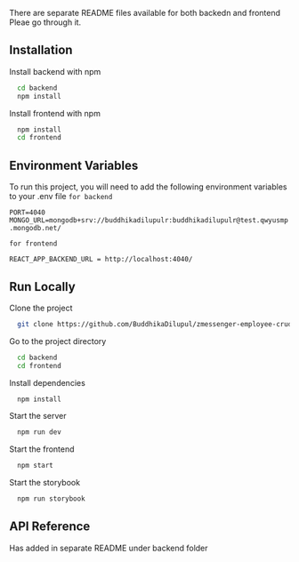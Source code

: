 There are separate README files available for both backedn and frontend Pleae go through it.



## Installation

Install backend with npm

```bash
  cd backend
  npm install
```
Install frontend with npm

```bash
  npm install
  cd frontend
```


## Environment Variables

To run this project, you will need to add the following environment variables to your .env file
```for backend```

```PORT=4040```
```MONGO_URL=mongodb+srv://buddhikadilupulr:buddhikadilupulr@test.qwyusmp.mongodb.net/```
 
```for frontend```

```REACT_APP_BACKEND_URL = http://localhost:4040/```



## Run Locally

Clone the project

```bash
  git clone https://github.com/BuddhikaDilupul/zmessenger-employee-crud
```

Go to the project directory

```bash
  cd backend
  cd frontend
```

Install dependencies

```bash
  npm install
```

Start the server

```bash
  npm run dev
```

Start the frontend

```bash
  npm start
```

Start the storybook

```bash
  npm run storybook
```
  ## API Reference
Has added in separate README under backend folder
